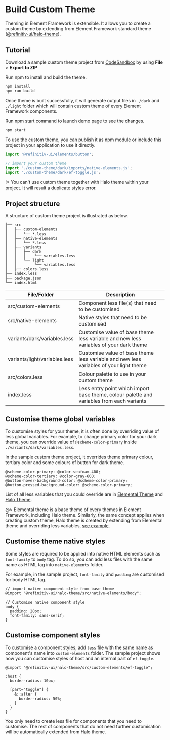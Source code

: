 <!--
type: page
title: Custom Theme
location: ./guides/custom-theme
layout: default
-->

# Build Custom Theme

Theming in Element Framework is extensible. It allows you to create a custom theme by extending from Element Framework standard theme ([@refinitiv-ui/halo-theme](https://www.npmjs.com/package/@refinitiv-ui/halo-theme)).

## Tutorial

Download a sample custom theme project from [CodeSandbox](https://codesandbox.io/s/custom-theme-m9ssq4?file=/package.json) by using **File** > **Export to ZIP**

Run npm to install and build the theme.

```console
npm install
npm run build
```

Once theme is built successfully, it will generate output files in `./dark` and `./light` folder which will contain custom theme of every Element Framework components. 

Run npm start command to launch demo page to see the changes.

```console
npm start
```

To use the custom theme, you can publish it as npm module or include this project in your application to use it directly.

```javascript
import '@refinitiv-ui/elements/button';

// import your custom theme
import './custom-theme/dark/imports/native-elements.js';
import './custom-theme/dark/ef-toggle.js';
```

!> You can't use custom theme together with Halo theme within your project. It will result a duplicate styles error.

## Project structure

A structure of custom theme project is illustrated as below.

```console
├── src
│   ├── custom-elements
│   │   └── *.less
│   ├── native-elements
│   │   └── *.less
│   ├── variants
│   │   ├── dark
│   │   │    └── variables.less
│   │   └── light
│   │        └── variables.less
│   ├── colors.less
├── index.less
├── package.json
└── index.html
```

| File/Folder                   | Description                                                                               |
| ----------------------------- | ----------------------------------------------------------------------------------------- |
| src/custom-elements           | Component less file(s) that need to be customised                                         |
| src/native-elements           | Native styles that need to be customised                                                  |
| variants/dark/variables.less  | Customise value of base theme less variable and new less variables of your dark theme     |
| variants/light/variables.less | Customise value of base theme less variable and new less variables of your light theme    |
| src/colors.less               | Colour palette to use in your custom theme                                                |
| index.less                    | Less entry point which import base theme, colour palette and variables from each variants |


## Customise theme global variables

To customise styles for your theme, it is often done by overriding value of less global variables. For example, to change primary color for your dark theme, you can override value of `@scheme-color-primary` inside `./variants/dark/variables.less`.

In the sample custom theme project, it overrides theme primary colour, tertiary color and some colours of button for dark theme.

```less
@scheme-color-primary: @color-seafoam-400;
@scheme-color-tertiary: @color-gray-600;
@button-hover-background-color: @scheme-color-primary;
@button-pressed-background-color: @scheme-color-primary;
```

List of all less variables that you could override are in [Elemental Theme](https://github.com/Refinitiv/refinitiv-ui/blob/v6/packages/elemental-theme/src/variables.less) and [Halo Theme](https://github.com/Refinitiv/refinitiv-ui/blob/v6/packages/halo-theme/src/variants/dark/variables.less).

@> Elemental theme is a base theme of every themes in Element Framework, including Halo theme. Similarly, the same concept applies when creating custom theme, Halo theme is created by extending from Elemental theme and overriding less variables, [see example](https://github.com/Refinitiv/refinitiv-ui/blob/v6/packages/halo-theme/src/variants/dark/overrides.less).

## Customise theme native styles

Some styles are required to be applied into native HTML elements such as `font-family` to `body` tag. To do so, you can add less files with the same name as HTML tag into `native-elements` folder.

For example, in the sample project, `font-family` and `padding` are customised for body HTML tag.

```less
// import native component style from base theme
@import "@refinitiv-ui/halo-theme/src/native-elements/body";

// Customise native component style
body {
  padding: 20px;
  font-family: sans-serif;
}
```

## Customise component styles

To customise a component styles, add `less` file with the same name as component's name into `custom-elements` folder. The sample project shows how you can customise styles of host and an internal part of `ef-toggle`.

```less
@import "@refinitiv-ui/halo-theme/src/custom-elements/ef-toggle";

:host {
  border-radius: 10px;

  [part="toggle"] {
    &::after {
      border-radius: 50%;
    }
  }
}
```

You only need to create less file for components that you need to customise. The rest of components that do not need further customisation will be automatically extended from Halo theme.


